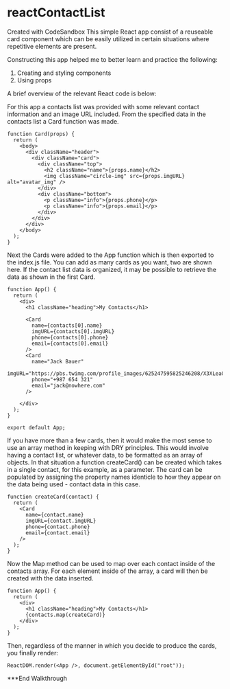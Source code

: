 # reactContactList
Created with CodeSandbox
This simple React app consist of a reuseable card component which can be easily utilized in certain situations where repetitive elements are present.

Constructing this app helped me to better learn and practice the following:
1) Creating and styling components
2) Using props

A brief overview of the relevant React code is below:

For this app a contacts list was provided with some relevant contact information and an image URL included. From the specified data in the contacts list a Card function was made. 
```React
function Card(props) {
  return (
    <body>
      <div className="header">
        <div className="card">
          <div className="top">
            <h2 className="name">{props.name}</h2>
            <img className="circle-img" src={props.imgURL} alt="avatar_img" />
          </div>
          <div className="bottom">
            <p className="info">{props.phone}</p>
            <p className="info">{props.email}</p>
          </div>
        </div>
      </div>
    </body>
  );
}
```

Next the Cards were added to the App function which is then exported to the index.js file. You can add as many cards as you want, two are shown here. If the contact list data is organized, it may be possible to retrieve the data as shown in the first Card.
```React
function App() {
  return (
    <div>
      <h1 className="heading">My Contacts</h1>

      <Card
        name={contacts[0].name}
        imgURL={contacts[0].imgURL}
        phone={contacts[0].phone}
        email={contacts[0].email}
      />
      <Card
        name="Jack Bauer"
        imgURL="https://pbs.twimg.com/profile_images/625247595825246208/X3XLea04_400x400.jpg"
        phone="+987 654 321"
        email="jack@nowhere.com"
      />
   
    </div>
  );
}

export default App;
```

If you have more than a few cards, then it would make the most sense to use an array method in keeping with DRY principles. This would involve having a contact list, or whatever data, to be formatted as an array of objects. In that situation a function createCard() can be created which takes in a single contact, for this example, as a parameter. The card can be populated by assigning the property names identicle to how they appear on the data being used - contact data in this case. 
```React
function createCard(contact) {
  return (
    <Card
      name={contact.name}
      imgURL={contact.imgURL}
      phone={contact.phone}
      email={contact.email}
    />
  );
}
```

Now the Map method can be used to map over each contact inside of the contacts array. For each element inside of the array, a card will then be created with the data inserted.
```React
function App() {
  return (
    <div>
      <h1 className="heading">My Contacts</h1>
      {contacts.map(createCard)}
    </div>
  );
}
```

Then, regardless of the manner in which you decide to produce the cards, you finally render:
```React
ReactDOM.render(<App />, document.getElementById("root"));
```

***End Walkthrough
